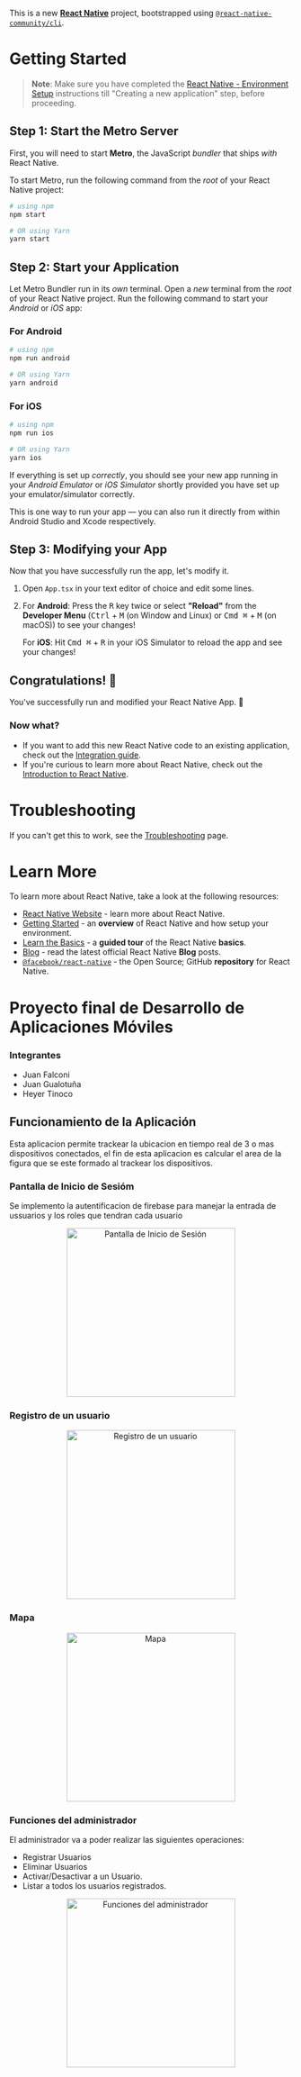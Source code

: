 This is a new [**React Native**](https://reactnative.dev) project, bootstrapped using [`@react-native-community/cli`](https://github.com/react-native-community/cli).

# Getting Started

>**Note**: Make sure you have completed the [React Native - Environment Setup](https://reactnative.dev/docs/environment-setup) instructions till "Creating a new application" step, before proceeding.

## Step 1: Start the Metro Server

First, you will need to start **Metro**, the JavaScript _bundler_ that ships _with_ React Native.

To start Metro, run the following command from the _root_ of your React Native project:

```bash
# using npm
npm start

# OR using Yarn
yarn start
```

## Step 2: Start your Application

Let Metro Bundler run in its _own_ terminal. Open a _new_ terminal from the _root_ of your React Native project. Run the following command to start your _Android_ or _iOS_ app:

### For Android

```bash
# using npm
npm run android

# OR using Yarn
yarn android
```

### For iOS

```bash
# using npm
npm run ios

# OR using Yarn
yarn ios
```

If everything is set up _correctly_, you should see your new app running in your _Android Emulator_ or _iOS Simulator_ shortly provided you have set up your emulator/simulator correctly.

This is one way to run your app — you can also run it directly from within Android Studio and Xcode respectively.

## Step 3: Modifying your App

Now that you have successfully run the app, let's modify it.

1. Open `App.tsx` in your text editor of choice and edit some lines.
2. For **Android**: Press the <kbd>R</kbd> key twice or select **"Reload"** from the **Developer Menu** (<kbd>Ctrl</kbd> + <kbd>M</kbd> (on Window and Linux) or <kbd>Cmd ⌘</kbd> + <kbd>M</kbd> (on macOS)) to see your changes!

   For **iOS**: Hit <kbd>Cmd ⌘</kbd> + <kbd>R</kbd> in your iOS Simulator to reload the app and see your changes!

## Congratulations! :tada:

You've successfully run and modified your React Native App. :partying_face:

### Now what?

- If you want to add this new React Native code to an existing application, check out the [Integration guide](https://reactnative.dev/docs/integration-with-existing-apps).
- If you're curious to learn more about React Native, check out the [Introduction to React Native](https://reactnative.dev/docs/getting-started).

# Troubleshooting

If you can't get this to work, see the [Troubleshooting](https://reactnative.dev/docs/troubleshooting) page.

# Learn More

To learn more about React Native, take a look at the following resources:

- [React Native Website](https://reactnative.dev) - learn more about React Native.
- [Getting Started](https://reactnative.dev/docs/environment-setup) - an **overview** of React Native and how setup your environment.
- [Learn the Basics](https://reactnative.dev/docs/getting-started) - a **guided tour** of the React Native **basics**.
- [Blog](https://reactnative.dev/blog) - read the latest official React Native **Blog** posts.
- [`@facebook/react-native`](https://github.com/facebook/react-native) - the Open Source; GitHub **repository** for React Native.


# Proyecto final de Desarrollo de Aplicaciones Móviles

### Integrantes
- Juan Falconi
- Juan Gualotuña
- Heyer Tinoco

## Funcionamiento de la Aplicación 

Esta aplicacion permite trackear la ubicacion en tiempo real de 3 o mas dispositivos conectados, el fin de esta aplicacion es calcular el area de la figura que se este formado al trackear los dispositivos.

### Pantalla de Inicio de Sesióm

Se implemento la autentificacion de firebase para manejar la entrada de ussuarios y los roles que tendran cada usuario

<p align="center">
  <img src="https://github.com/user-attachments/assets/1e502cc5-8d1a-4e81-905e-e326fc60badf" alt="Pantalla de Inicio de Sesión" width="300"/>
</p>

### Registro de un usuario

<p align="center">
  <img src="https://github.com/user-attachments/assets/b0c7c545-7321-43a2-8b94-3d2bb9575a91" alt="Registro de un usuario" width="300"/>
</p>

### Mapa

<p align="center">
  <img src="https://github.com/user-attachments/assets/1467ef8d-db59-474b-b30a-bfd3c2ae57ab" alt="Mapa" width="300"/>
</p>

### Funciones del administrador

El administrador va a poder realizar las siguientes operaciones:
- Registrar Usuarios
- Eliminar Usuarios
- Activar/Desactivar a un Usuario.
- Listar a todos los usuarios registrados.

<p align="center">
  <img src="https://github.com/user-attachments/assets/c57ef531-e7f8-4be2-b593-53542c3938ba" alt="Funciones del administrador" width="300"/>
</p>

